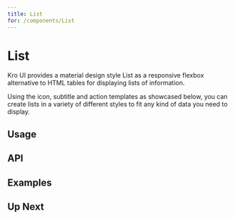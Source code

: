 ```yaml
---
title: List
for: /components/List
---
```


# List

Kro UI provides a material design style List as a responsive flexbox alternative to HTML tables for displaying lists of information.

Using the icon, subtitle and action templates as showcased below, you can create lists in a variety of different styles to fit any kind of data you need to display.

## Usage

<usage name="BasicList" title="Basic List" />

## API

<api />

## Examples

## Up Next
